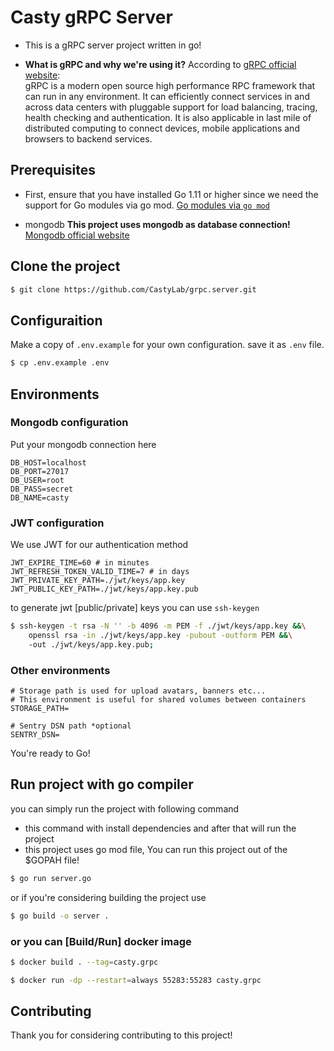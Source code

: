 # Casty gRPC Server
* This is a gRPC server project written in go!

* **What is gRPC and why we're using it?** According to [gRPC official website](https://grpc.io/): <br/> gRPC is a modern open source high performance RPC framework that can run in any environment. It can efficiently connect services in and across data centers with pluggable support for load balancing, tracing, health checking and authentication. It is also applicable in last mile of distributed computing to connect devices, mobile applications and browsers to backend services.

## Prerequisites

* First, ensure that you have installed Go 1.11 or higher since we need the support for Go modules via go mod. [Go modules via `go mod`](https://github.com/golang/go/wiki/Modules)

* mongodb **This project uses mongodb as database connection!**  [Mongodb official website](https://www.mongodb.com/)

## Clone the project
```bash
$ git clone https://github.com/CastyLab/grpc.server.git
```

## Configuraition
Make a copy of `.env.example` for your own configuration. save it as `.env` file.
```bash
$ cp .env.example .env
```

## Environments
### Mongodb configuration
Put your mongodb connection here
```env
DB_HOST=localhost
DB_PORT=27017
DB_USER=root
DB_PASS=secret
DB_NAME=casty
```

### JWT configuration
We use JWT for our authentication method
```env
JWT_EXPIRE_TIME=60 # in minutes
JWT_REFRESH_TOKEN_VALID_TIME=7 # in days
JWT_PRIVATE_KEY_PATH=./jwt/keys/app.key
JWT_PUBLIC_KEY_PATH=./jwt/keys/app.key.pub
```

to generate jwt [public/private] keys you can use `ssh-keygen`
```bash
$ ssh-keygen -t rsa -N '' -b 4096 -m PEM -f ./jwt/keys/app.key &&\
    openssl rsa -in ./jwt/keys/app.key -pubout -outform PEM &&\
    -out ./jwt/keys/app.key.pub;
``` 

### Other environments
```env
# Storage path is used for upload avatars, banners etc...
# This environment is useful for shared volumes between containers
STORAGE_PATH=

# Sentry DSN path *optional
SENTRY_DSN=
```

You're ready to Go!

## Run project with go compiler
you can simply run the project with following command
* this command with install dependencies and after that will run the project
* this project uses go mod file, You can run this project out of the $GOPAH file!
```bash
$ go run server.go
```

or if you're considering building the project use
```bash
$ go build -o server .
```

### or you can [Build/Run] docker image
```bash
$ docker build . --tag=casty.grpc

$ docker run -dp --restart=always 55283:55283 casty.grpc
```

## Contributing
Thank you for considering contributing to this project!